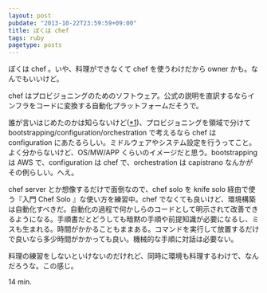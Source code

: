 ```yaml
---
layout: post
pubdate: "2013-10-22T23:59:59+09:00"
title: ぼくは chef
tags: ruby
pagetype: posts
---
```

ぼくは chef 。いや、料理ができなくて chef を使うわけだから owner かも。なんでもいいけど。

chef はプロビジョニングのためのソフトウェア。公式の説明を直訳するならインフラをコードに変換する自動化プラットフォームだそうで。

誰が言いはじめたのかは知らないけど([\*1][ref1])、プロビジョニングを領域で分けて bootstrapping/configuration/orchestration で考えるなら chef は configuration にあたるらしい。ミドルウェアやシステム設定を行うってこと。よく分からないけど、OS/MW/APP くらいのイメージだと思う。bootstrapping は AWS で、configuration は chef で、orchestration は capistrano なんかがその例らしい。へえ。

chef server とか想像するだけで面倒なので、chef solo を knife solo 経由で使う『入門 Chef Solo 』な使い方を練習中。chef でなくても良いけど、環境構築は自動化すべきだ。自動化の過程で何かしらのコードとして明示されて改善できるようになる。手順書だとどうしても暗黙の手順や前提知識が必要になるし、ミスも生まれる。時間がかかることもままある。コマンドを実行して放置するだけで良いなら多少時間がかかっても良い。機械的な手順に対話は必要ない。

料理の練習をしないといけないのだけれど、同時に環境も料理するわけで、なんだろうな。この感じ。

14 min.

[ref1]: http://mizzy.org/blog/2010/03/26/1/

